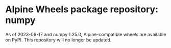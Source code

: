 # Alpine Wheels package repository: numpy

As of 2023-06-17 and numpy 1.25.0, Alpine-compatible wheels are available on PyPI. This repository will no longer be updated.
